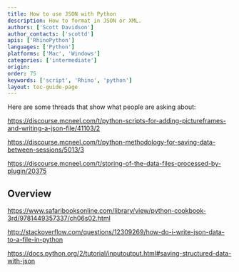 ```yaml
---
title: How to use JSON with Python 
description: How to format in JSON or XML.
authors: ['Scott Davidson']
author_contacts: ['scottd']
apis: ['RhinoPython']
languages: ['Python']
platforms: ['Mac', 'Windows']
categories: ['intermediate']
origin:
order: 75
keywords: ['script', 'Rhino', 'python']
layout: toc-guide-page
---
```


Here are some threads that show what people are asking about:

https://discourse.mcneel.com/t/python-scripts-for-adding-pictureframes-and-writing-a-json-file/41103/2

https://discourse.mcneel.com/t/python-methodology-for-saving-data-between-sessions/5013/3


https://discourse.mcneel.com/t/storing-of-the-data-files-processed-by-plugin/20375



## Overview

https://www.safaribooksonline.com/library/view/python-cookbook-3rd/9781449357337/ch06s02.html

http://stackoverflow.com/questions/12309269/how-do-i-write-json-data-to-a-file-in-python

https://docs.python.org/2/tutorial/inputoutput.html#saving-structured-data-with-json


<!--

A few things, I typically use this to generate json from classes

[10:43]  
http://www.newtonsoft.com/json
newtonsoft.com
Json.NET - Newtonsoft
Json.NET is a popular high-performance JSON framework for .NET
 

scottdavidson [10:43 AM] 
Or just sudo code is fine

[10:43]  
with explaination.

luisfraguada [10:43 AM] 
so does everyone else

[10:43]  
using .net

[10:44]  
not sure if it works in IronPythin

[10:44]  
but let me show you an example

scottdavidson [10:45 AM] 
It is interesting, because there is a JSON endcoder and decoder in Python

luisfraguada [10:45 AM] 
great

[10:45]  
https://github.com/mcneel/Iris/blob/master/Iris/Objects/IrisObjectPointLight.cs

[10:45]  
here is the Iris Point Light class

[10:45]  
takes a Rhino Point Light

[10:46]  
Notice how there are things like:
`[JsonProperty("name")]
public string Name { get; private set; }`` (edited)

scottdavidson [10:46 AM] 
Yes

luisfraguada [10:46 AM] 
each of those c# class properties are 'decorated'

[10:47]  
`JsonProperty("name")`` (edited)

scottdavidson [10:47 AM] 
That is interesting.

[10:47]  
Without this library, in Python you are stuck using the Dictionary object.

luisfraguada [10:48 AM] 
https://github.com/mcneel/Iris/blob/master/Iris/Objects/IrisObjectCurve.cs

[10:48]  
this is a bit more complex...the curve class

[10:48]  
but it should take any user strings on the curve if they have them

scottdavidson [10:49 AM] 
Ok, here is a structural question.

luisfraguada [10:49 AM] 
added this C# snippet
public IrisObjectCurve(Guid geometry, Guid material, string layer) : this()
        {
            Geometry = geometry;
            Material = material;
​
Add Comment Click to expand inline 13 lines

scottdavidson [10:49 AM] 
Do you use this only to encode the string to get it out to somewhere else.

luisfraguada [10:50 AM] 
notice how in that snippet I create user data to bring layer info along

[10:50]  
anyways

[10:50]  
then

scottdavidson [10:50 AM] 
Yes

[10:50]  
So you are using JSON as a string format to write out.

luisfraguada [10:50 AM] 
https://github.com/mcneel/Iris/blob/master/Iris/IrisMain.cs#L311

scottdavidson [10:50 AM] 
Iris has there own format.

luisfraguada [10:51 AM] 
yes

scottdavidson [10:51 AM] 
OK

luisfraguada [10:51 AM] 
I go through all of the objects, convert them to all of these objects

luisfraguada [10:51 AM] 
added this C# snippet
var scene = new IrisSceneFile
            {
                Metadata = metadata,
                Geometries = m_geometry,
                Materials = m_materials,
Add Comment Click to expand inline 9 lines

luisfraguada [10:51 AM] 
pack it all in there

scottdavidson [10:52 AM] 
You grab certain properties off the objects and then use these tools to write out.

luisfraguada [10:52 AM] 
https://github.com/mcneel/Iris/blob/master/Iris/IrisMain.cs#L435

scottdavidson [10:52 AM] 
Perfect.

luisfraguada [10:52 AM] 
yes

-->